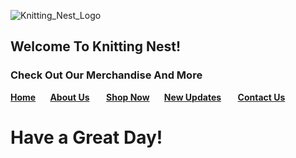 ![Knitting_Nest_Logo](https://user-images.githubusercontent.com/106862584/171993281-f9a8d8d3-9dd5-4dc2-a7dc-75e1d1194782.png)
## Welcome To Knitting Nest!
### Check Out Our Merchandise And More
**[Home](Home_page.html)       [About Us](About_Us.html)        [Shop Now](Shop_Now.html)       [New Updates](New.html)        [Contact Us](Contact_Us.html)**





   
# Have a Great Day!
